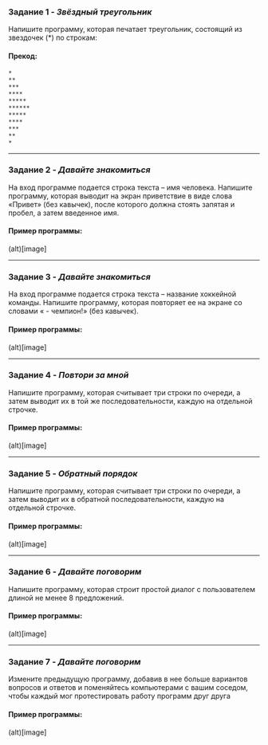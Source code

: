 ### Задание 1 - _Звёздный треугольник_
Напишите программу, которая печатает треугольник, 
состоящий из звездочек (*) по строкам:
#### Прекод:
```
*
**
***
****
*****
******
*****
****
***
**
*
```
_________________________________________
### Задание 2 - _Давайте знакомиться_
На вход программе подается строка текста – имя человека. 
Напишите программу, которая выводит на экран приветствие в виде слова «Привет» (без кавычек), после которого должна стоять запятая и пробел, 
а затем введенное имя.
#### Пример программы:
(alt)[image]

_________________________________________
### Задание 3 - _Давайте знакомиться_
На вход программе подается строка текста – название хоккейной 
команды. Напишите программу, которая повторяет ее на экране со словами 
« - чемпион!» (без кавычек).
#### Пример программы:
(alt)[image]

_________________________________________
### Задание 4 - _Повтори за мной_
Напишите программу, которая считывает три строки по очереди, 
а затем выводит их в той же последовательности, каждую на отдельной строчке.
#### Пример программы:
(alt)[image]

_________________________________________
### Задание 5 - _Обратный порядок_
Напишите программу, которая считывает три строки по очереди, 
а затем выводит их в обратной последовательности, каждую на отдельной строчке.
#### Пример программы:
(alt)[image]

_________________________________________
### Задание 6 - _Давайте поговорим_
Напишите программу, которая строит простой диалог с 
пользователем длиной не менее 8 предложений.
#### Пример программы:
(alt)[image]


_________________________________________
### Задание 7 - _Давайте поговорим_
Измените предыдущую программу, добавив в нее больше вариантов 
вопросов и ответов и поменяйтесь компьютерами с вашим соседом, 
чтобы каждый мог протестировать работу программ друг друга

#### Пример программы:
(alt)[image]